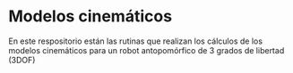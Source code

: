 # Modelos cinemáticos
En este respositorio están las rutinas que realizan los cálculos de los modelos cinemáticos para un robot antopomórfico de 3 grados de libertad (3DOF)
